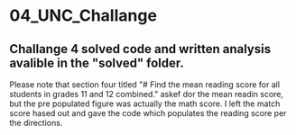 # 04_UNC_Challange

## Challange 4 solved code and written analysis avalible in the "solved" folder. 
 
 
Please note that section four titled "# Find the mean reading score for all students in grades 11 and 12 combined." askef dor the mean readin score, but the pre populated figure was actually the math score. I left the match score hased out and gave the code which populates the reading score per the directions. 
